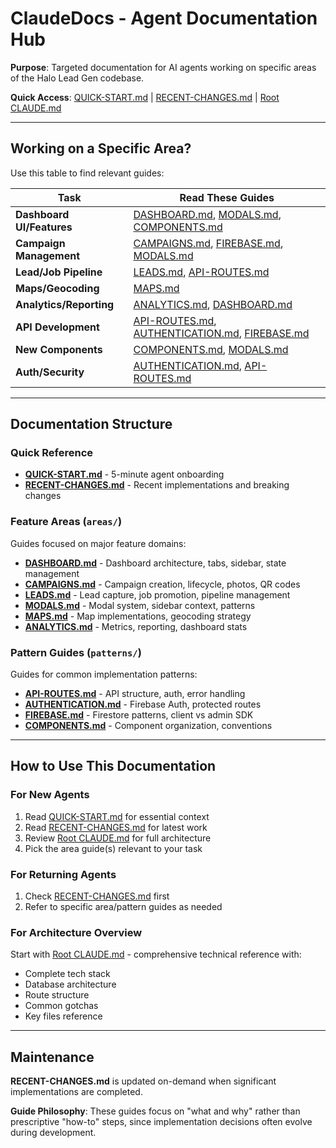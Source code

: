 # ClaudeDocs - Agent Documentation Hub

**Purpose**: Targeted documentation for AI agents working on specific areas of the Halo Lead Gen codebase.

**Quick Access**: [QUICK-START.md](./QUICK-START.md) | [RECENT-CHANGES.md](./RECENT-CHANGES.md) | [Root CLAUDE.md](../CLAUDE.md)

---

## Working on a Specific Area?

Use this table to find relevant guides:

| **Task** | **Read These Guides** |
|----------|----------------------|
| **Dashboard UI/Features** | [DASHBOARD.md](./areas/DASHBOARD.md), [MODALS.md](./areas/MODALS.md), [COMPONENTS.md](./patterns/COMPONENTS.md) |
| **Campaign Management** | [CAMPAIGNS.md](./areas/CAMPAIGNS.md), [FIREBASE.md](./patterns/FIREBASE.md), [MODALS.md](./areas/MODALS.md) |
| **Lead/Job Pipeline** | [LEADS.md](./areas/LEADS.md), [API-ROUTES.md](./patterns/API-ROUTES.md) |
| **Maps/Geocoding** | [MAPS.md](./areas/MAPS.md) |
| **Analytics/Reporting** | [ANALYTICS.md](./areas/ANALYTICS.md), [DASHBOARD.md](./areas/DASHBOARD.md) |
| **API Development** | [API-ROUTES.md](./patterns/API-ROUTES.md), [AUTHENTICATION.md](./patterns/AUTHENTICATION.md), [FIREBASE.md](./patterns/FIREBASE.md) |
| **New Components** | [COMPONENTS.md](./patterns/COMPONENTS.md), [MODALS.md](./areas/MODALS.md) |
| **Auth/Security** | [AUTHENTICATION.md](./patterns/AUTHENTICATION.md), [API-ROUTES.md](./patterns/API-ROUTES.md) |

---

## Documentation Structure

### Quick Reference
- **[QUICK-START.md](./QUICK-START.md)** - 5-minute agent onboarding
- **[RECENT-CHANGES.md](./RECENT-CHANGES.md)** - Recent implementations and breaking changes

### Feature Areas (`areas/`)
Guides focused on major feature domains:
- **[DASHBOARD.md](./areas/DASHBOARD.md)** - Dashboard architecture, tabs, sidebar, state management
- **[CAMPAIGNS.md](./areas/CAMPAIGNS.md)** - Campaign creation, lifecycle, photos, QR codes
- **[LEADS.md](./areas/LEADS.md)** - Lead capture, job promotion, pipeline management
- **[MODALS.md](./areas/MODALS.md)** - Modal system, sidebar context, patterns
- **[MAPS.md](./areas/MAPS.md)** - Map implementations, geocoding strategy
- **[ANALYTICS.md](./areas/ANALYTICS.md)** - Metrics, reporting, dashboard stats

### Pattern Guides (`patterns/`)
Guides for common implementation patterns:
- **[API-ROUTES.md](./patterns/API-ROUTES.md)** - API structure, auth, error handling
- **[AUTHENTICATION.md](./patterns/AUTHENTICATION.md)** - Firebase Auth, protected routes
- **[FIREBASE.md](./patterns/FIREBASE.md)** - Firestore patterns, client vs admin SDK
- **[COMPONENTS.md](./patterns/COMPONENTS.md)** - Component organization, conventions

---

## How to Use This Documentation

### For New Agents
1. Read [QUICK-START.md](./QUICK-START.md) for essential context
2. Read [RECENT-CHANGES.md](./RECENT-CHANGES.md) for latest work
3. Review [Root CLAUDE.md](../CLAUDE.md) for full architecture
4. Pick the area guide(s) relevant to your task

### For Returning Agents
1. Check [RECENT-CHANGES.md](./RECENT-CHANGES.md) first
2. Refer to specific area/pattern guides as needed

### For Architecture Overview
Start with [Root CLAUDE.md](../CLAUDE.md) - comprehensive technical reference with:
- Complete tech stack
- Database architecture
- Route structure
- Common gotchas
- Key files reference

---

## Maintenance

**RECENT-CHANGES.md** is updated on-demand when significant implementations are completed.

**Guide Philosophy**: These guides focus on "what and why" rather than prescriptive "how-to" steps, since implementation decisions often evolve during development.
